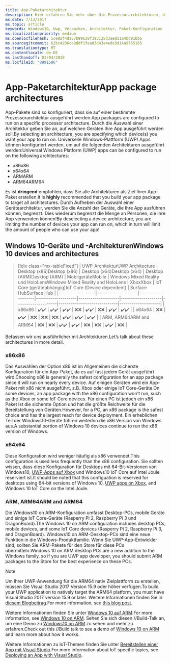 ```yaml
---
title: App-Paketarchitektur
description: Hier erfahren Sie mehr über die Prozessorarchitekturen, die beim Erstellen des UWP-App-Pakets verwendet werden sollten.
ms.date: 7/13/2017
ms.topic: article
keywords: Windows10, Uwp, Verpacken, Architektur, Paket-Konfiguration
ms.localizationpriority: medium
ms.openlocfilehash: 5ce92f4da57b99638f393125d3aed11a4bd91bb6
ms.sourcegitcommit: 62bc4936ca8ddf1fea03d43a4ede5d14a5755165
ms.translationtype: MT
ms.contentlocale: de-DE
ms.lasthandoff: 01/04/2019
ms.locfileid: "8991596"
---
```

# <a name="app-package-architectures"></a><span data-ttu-id="b43ad-104">App-Paketarchitektur</span><span class="sxs-lookup"><span data-stu-id="b43ad-104">App package architectures</span></span>

<span data-ttu-id="b43ad-105">App-Pakete sind so konfiguriert, dass sie auf einer bestimmte Prozessorarchitektur ausgeführt werden.</span><span class="sxs-lookup"><span data-stu-id="b43ad-105">App packages are configured to run on a specific processor architecture.</span></span> <span data-ttu-id="b43ad-106">Durch die Auswahl einer Architektur geben Sie an, auf welchen Geräten Ihre App ausgeführt werden soll.</span><span class="sxs-lookup"><span data-stu-id="b43ad-106">By selecting an architecture, you are specifying which device(s) you want your app to run on.</span></span> <span data-ttu-id="b43ad-107">Universelle Windows-Plattform (UWP) Apps können konfiguriert werden, um auf die folgenden Architekturen ausgeführt werden:</span><span class="sxs-lookup"><span data-stu-id="b43ad-107">Universal Windows Platform (UWP) apps can be configured to run on the following architectures:</span></span>
- <span data-ttu-id="b43ad-108">x86</span><span class="sxs-lookup"><span data-stu-id="b43ad-108">x86</span></span>
- <span data-ttu-id="b43ad-109">x64</span><span class="sxs-lookup"><span data-stu-id="b43ad-109">x64</span></span>
- <span data-ttu-id="b43ad-110">ARM</span><span class="sxs-lookup"><span data-stu-id="b43ad-110">ARM</span></span>
- <span data-ttu-id="b43ad-111">ARM64</span><span class="sxs-lookup"><span data-stu-id="b43ad-111">ARM64</span></span>

<span data-ttu-id="b43ad-112">Es ist **dringend** empfohlen, dass Sie alle Architekturen als Ziel Ihrer App-Paket erstellen.</span><span class="sxs-lookup"><span data-stu-id="b43ad-112">It is **highly** recommended that you build your app package to target all architectures.</span></span> <span data-ttu-id="b43ad-113">Durch Aufheben der Auswahl einer Gerätearchitektur, werden Sie die Anzahl der Geräte, die Ihre App ausführen können, begrenzt. Dies wiederum begrenzt die Menge an Personen, die Ihre App verwenden können!</span><span class="sxs-lookup"><span data-stu-id="b43ad-113">By deselecting a device architecture, you are limiting the number of devices your app can run on, which in turn will limit the amount of people who can use your app!</span></span>

## <a name="windows-10-devices-and-architectures"></a><span data-ttu-id="b43ad-114">Windows 10-Geräte und -Architekturen</span><span class="sxs-lookup"><span data-stu-id="b43ad-114">Windows 10 devices and architectures</span></span>

> [!div class="mx-tableFixed"]
| <span data-ttu-id="b43ad-115">UWP-Architektur</span><span class="sxs-lookup"><span data-stu-id="b43ad-115">UWP Architecture</span></span> | <span data-ttu-id="b43ad-116">Desktop (x86)</span><span class="sxs-lookup"><span data-stu-id="b43ad-116">Desktop (x86)</span></span>      | <span data-ttu-id="b43ad-117">Desktop (x64)</span><span class="sxs-lookup"><span data-stu-id="b43ad-117">Desktop (x64)</span></span>      | <span data-ttu-id="b43ad-118">Desktop (ARM)</span><span class="sxs-lookup"><span data-stu-id="b43ad-118">Desktop (ARM)</span></span>      | <span data-ttu-id="b43ad-119">Mobilgeräte</span><span class="sxs-lookup"><span data-stu-id="b43ad-119">Mobile</span></span>             | <span data-ttu-id="b43ad-120">Windows Mixed Reality und HoloLens</span><span class="sxs-lookup"><span data-stu-id="b43ad-120">Windows Mixed Reality and HoloLens</span></span>           | <span data-ttu-id="b43ad-121">Xbox</span><span class="sxs-lookup"><span data-stu-id="b43ad-121">Xbox</span></span>               | <span data-ttu-id="b43ad-122">IoT Core (geräteabhängig)</span><span class="sxs-lookup"><span data-stu-id="b43ad-122">IoT Core (Device dependent)</span></span> | <span data-ttu-id="b43ad-123">Surface Hub</span><span class="sxs-lookup"><span data-stu-id="b43ad-123">Surface Hub</span></span>        |
|------------------|--------------------|--------------------|--------------------|--------------------|--------------------|--------------------|-----------------------------|--------------------|
| <span data-ttu-id="b43ad-124">x86</span><span class="sxs-lookup"><span data-stu-id="b43ad-124">x86</span></span>              | <span data-ttu-id="b43ad-125">:heavy_check_mark:</span><span class="sxs-lookup"><span data-stu-id="b43ad-125">:heavy_check_mark:</span></span> | <span data-ttu-id="b43ad-126">:heavy_check_mark:</span><span class="sxs-lookup"><span data-stu-id="b43ad-126">:heavy_check_mark:</span></span> | <span data-ttu-id="b43ad-127">:heavy_check_mark:</span><span class="sxs-lookup"><span data-stu-id="b43ad-127">:heavy_check_mark:</span></span> | <span data-ttu-id="b43ad-128">:x:</span><span class="sxs-lookup"><span data-stu-id="b43ad-128">:x:</span></span>                | <span data-ttu-id="b43ad-129">:heavy_check_mark:</span><span class="sxs-lookup"><span data-stu-id="b43ad-129">:heavy_check_mark:</span></span> | <span data-ttu-id="b43ad-130">:x:</span><span class="sxs-lookup"><span data-stu-id="b43ad-130">:x:</span></span>                | <span data-ttu-id="b43ad-131">:heavy_check_mark:</span><span class="sxs-lookup"><span data-stu-id="b43ad-131">:heavy_check_mark:</span></span>          | <span data-ttu-id="b43ad-132">:heavy_check_mark:</span><span class="sxs-lookup"><span data-stu-id="b43ad-132">:heavy_check_mark:</span></span> |
| <span data-ttu-id="b43ad-133">x64</span><span class="sxs-lookup"><span data-stu-id="b43ad-133">x64</span></span>              | <span data-ttu-id="b43ad-134">:x:</span><span class="sxs-lookup"><span data-stu-id="b43ad-134">:x:</span></span>                | <span data-ttu-id="b43ad-135">:heavy_check_mark:</span><span class="sxs-lookup"><span data-stu-id="b43ad-135">:heavy_check_mark:</span></span> | <span data-ttu-id="b43ad-136">:x:</span><span class="sxs-lookup"><span data-stu-id="b43ad-136">:x:</span></span>                | <span data-ttu-id="b43ad-137">:x:</span><span class="sxs-lookup"><span data-stu-id="b43ad-137">:x:</span></span>                | <span data-ttu-id="b43ad-138">:x:</span><span class="sxs-lookup"><span data-stu-id="b43ad-138">:x:</span></span>                | <span data-ttu-id="b43ad-139">:heavy_check_mark:</span><span class="sxs-lookup"><span data-stu-id="b43ad-139">:heavy_check_mark:</span></span> | <span data-ttu-id="b43ad-140">:heavy_check_mark:</span><span class="sxs-lookup"><span data-stu-id="b43ad-140">:heavy_check_mark:</span></span>          | <span data-ttu-id="b43ad-141">:heavy_check_mark:</span><span class="sxs-lookup"><span data-stu-id="b43ad-141">:heavy_check_mark:</span></span> |
| <span data-ttu-id="b43ad-142">ARM, ARM64</span><span class="sxs-lookup"><span data-stu-id="b43ad-142">ARM and ARM64</span></span>              | <span data-ttu-id="b43ad-143">:x:</span><span class="sxs-lookup"><span data-stu-id="b43ad-143">:x:</span></span>                | <span data-ttu-id="b43ad-144">:x:</span><span class="sxs-lookup"><span data-stu-id="b43ad-144">:x:</span></span>                | <span data-ttu-id="b43ad-145">:heavy_check_mark:</span><span class="sxs-lookup"><span data-stu-id="b43ad-145">:heavy_check_mark:</span></span> | <span data-ttu-id="b43ad-146">:heavy_check_mark:</span><span class="sxs-lookup"><span data-stu-id="b43ad-146">:heavy_check_mark:</span></span> | <span data-ttu-id="b43ad-147">:x:</span><span class="sxs-lookup"><span data-stu-id="b43ad-147">:x:</span></span>                | <span data-ttu-id="b43ad-148">:x:</span><span class="sxs-lookup"><span data-stu-id="b43ad-148">:x:</span></span>                | <span data-ttu-id="b43ad-149">:heavy_check_mark:</span><span class="sxs-lookup"><span data-stu-id="b43ad-149">:heavy_check_mark:</span></span>          | <span data-ttu-id="b43ad-150">:x:</span><span class="sxs-lookup"><span data-stu-id="b43ad-150">:x:</span></span>                |


<span data-ttu-id="b43ad-151">Befassen wir uns ausführlicher mit Architekturen.</span><span class="sxs-lookup"><span data-stu-id="b43ad-151">Let’s talk about these architectures in more detail.</span></span>

### <a name="x86"></a><span data-ttu-id="b43ad-152">x86</span><span class="sxs-lookup"><span data-stu-id="b43ad-152">x86</span></span>
<span data-ttu-id="b43ad-153">Das Auswählen der Option x86 ist im Allgemeinen die sicherste Konfiguration für ein App-Paket, da es auf fast jedem Gerät ausgeführt wird.</span><span class="sxs-lookup"><span data-stu-id="b43ad-153">Choosing x86 is generally the safest configuration for an app package since it will run on nearly every device.</span></span> <span data-ttu-id="b43ad-154">Auf einigen Geräten wird ein App-Paket mit x86 nicht ausgeführt, z.B. Xbox oder einige IoT Core-Geräte.</span><span class="sxs-lookup"><span data-stu-id="b43ad-154">On some devices, an app package with the x86 configuration won't run, such as the Xbox or some IoT Core devices.</span></span> <span data-ttu-id="b43ad-155">Für einen PC ist jedoch ein x86 Paket ist die sicherste Option und hat die größte Reichweite für die Bereitstellung von Geräten.</span><span class="sxs-lookup"><span data-stu-id="b43ad-155">However, for a PC, an x86 package is the safest choice and has the largest reach for device deployment.</span></span> <span data-ttu-id="b43ad-156">Ein erheblichen Teil der Windows10-Geräte führen weiterhin die x86 Version von Windows aus.</span><span class="sxs-lookup"><span data-stu-id="b43ad-156">A substantial portion of Windows 10 devices continue to run the x86 version of Windows.</span></span>

### <a name="x64"></a><span data-ttu-id="b43ad-157">x64</span><span class="sxs-lookup"><span data-stu-id="b43ad-157">x64</span></span>
<span data-ttu-id="b43ad-158">Diese Konfiguration wird weniger häufig als x86 verwendet.</span><span class="sxs-lookup"><span data-stu-id="b43ad-158">This configuration is used less frequently than the x86 configuration.</span></span> <span data-ttu-id="b43ad-159">Sie sollten wissen, dass diese Konfiguration für Desktops mit 64-Bit-Versionen von Windows10, [UWP-Apps auf Xbox](https://docs.microsoft.com/windows/uwp/xbox-apps/system-resource-allocation) und Windows10 IoT Core auf Intel Joule reserviert ist.</span><span class="sxs-lookup"><span data-stu-id="b43ad-159">It should be noted that this configuation is reserved for desktops using 64-bit versions of Windows 10, [UWP apps on Xbox](https://docs.microsoft.com/windows/uwp/xbox-apps/system-resource-allocation), and Windows 10 IoT Core on the Intel Joule.</span></span>

### <a name="arm-and-arm64"></a><span data-ttu-id="b43ad-160">ARM, ARM64</span><span class="sxs-lookup"><span data-stu-id="b43ad-160">ARM and ARM64</span></span>
<span data-ttu-id="b43ad-161">Die Windows10 on ARM-Konfiguration umfasst Desktop-PCs, mobile Geräte und einige IoT Core-Geräte (Rasperry Pi 2, Raspberry Pi 3 und DragonBoard).</span><span class="sxs-lookup"><span data-stu-id="b43ad-161">The Windows 10 on ARM configuration includes desktop PCs, mobile devices, and some IoT Core devices (Rasperry Pi 2, Raspberry Pi 3, and DragonBoard).</span></span> <span data-ttu-id="b43ad-162">Windows10 on ARM-Desktop-PCs sind eine neue Funktion in die Windows-Produktfamilie. Wenn Sie UWP-App-Entwickler sind, sollten Sie ARM-Pakete für den Store für diese PCs übermitteln.</span><span class="sxs-lookup"><span data-stu-id="b43ad-162">Windows 10 on ARM desktop PCs are a new addition to the Windows family, so if you are UWP app developer, you should submit ARM packages to the Store for the best experience on these PCs.</span></span>

>[!NOTE]
> <span data-ttu-id="b43ad-163">Um Ihrer UWP-Anwendung für die ARM64 nativ Zielplattform zu erstellen, müssen Sie Visual Studio 2017 Version 15.9 oder höher verfügen.</span><span class="sxs-lookup"><span data-stu-id="b43ad-163">To build your UWP application to natively target the ARM64 platform, you must have Visual Studio 2017 version 15.9 or later.</span></span> <span data-ttu-id="b43ad-164">Weitere Informationen finden Sie in [diesem Blogbeitrag](https://blogs.windows.com/buildingapps/2018/11/15/official-support-for-windows-10-on-arm-development).</span><span class="sxs-lookup"><span data-stu-id="b43ad-164">For more information, see [this blog post](https://blogs.windows.com/buildingapps/2018/11/15/official-support-for-windows-10-on-arm-development).</span></span>

<span data-ttu-id="b43ad-165">Weitere Informationen finden Sie unter [Windows 10 auf ARM](../porting/apps-on-arm.md).</span><span class="sxs-lookup"><span data-stu-id="b43ad-165">For more information, see [Windows 10 on ARM](../porting/apps-on-arm.md).</span></span> <span data-ttu-id="b43ad-166">Sehen Sie sich diesen //Build-Talk an, um eine Demo zu [Windows10 on ARM](https://channel9.msdn.com/Events/Build/2017/P4171) zu sehen und mehr zu erfahren.</span><span class="sxs-lookup"><span data-stu-id="b43ad-166">Check out this //Build talk to see a demo of [Windows 10 on ARM](https://channel9.msdn.com/Events/Build/2017/P4171) and learn more about how it works.</span></span>

<span data-ttu-id="b43ad-167">Weitere Informationen zu IoT-Themen finden Sie unter [Bereitstellen einer App mit Visual Studio](https://developer.microsoft.com/windows/iot/Docs/AppDeployment).</span><span class="sxs-lookup"><span data-stu-id="b43ad-167">For more information about IoT specific topics, see [Deploying an App with Visual Studio](https://developer.microsoft.com/windows/iot/Docs/AppDeployment).</span></span>
